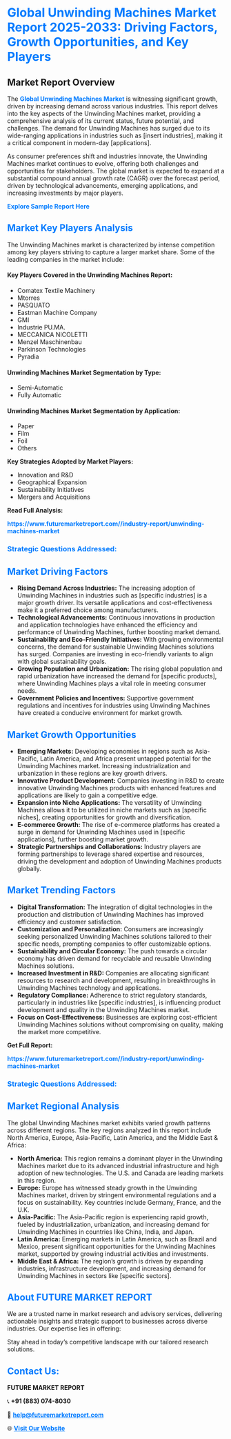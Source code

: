 <h1 style="color: #007BFF;">Global Unwinding Machines Market Report 2025-2033: Driving Factors, Growth Opportunities, and Key Players</h1>

<section id="overview">
<h2>Market Report Overview</h2>
<p>The <a href="https://www.futuremarketreport.com//industry-report/unwinding-machines-market" style="color: #007BFF; text-decoration: none;"><strong>Global Unwinding Machines Market</strong></a> is witnessing significant growth, driven by increasing demand across various industries. This report delves into the key aspects of the Unwinding Machines market, providing a comprehensive analysis of its current status, future potential, and challenges. The demand for Unwinding Machines has surged due to its wide-ranging applications in industries such as [insert industries], making it a critical component in modern-day [applications].</p>
<p>As consumer preferences shift and industries innovate, the Unwinding Machines market continues to evolve, offering both challenges and opportunities for stakeholders. The global market is expected to expand at a substantial compound annual growth rate (CAGR) over the forecast period, driven by technological advancements, emerging applications, and increasing investments by major players.</p>
</section>

<section id="overview">
<p><a href="https://www.futuremarketreport.com//request-sample/reportId=92080" style="color: #007BFF; text-decoration: none;"><strong>Explore Sample Report Here</strong></a></p>
</section>

<section id="key-players">
<h2 style="color: #007BFF;">Market Key Players Analysis</h2>
<p>The Unwinding Machines market is characterized by intense competition among key players striving to capture a larger market share. Some of the leading companies in the market include:</p>
<h4>Key Players Covered in the Unwinding Machines Report:</h4>
<ul><li>Comatex Textile Machinery</li><li>Mtorres</li><li>PASQUATO</li><li>Eastman Machine Company</li><li>GMI</li><li>Industrie PU.MA.</li><li>MECCANICA NICOLETTI</li><li>Menzel Maschinenbau</li><li>Parkinson Technologies</li><li>Pyradia</li></ul>
<h4>Unwinding Machines Market Segmentation by Type:</h4>
<ul><li>Semi-Automatic</li><li>Fully Automatic</li></ul>

<h4>Unwinding Machines Market Segmentation by Application:</h4>
<ul><li>Paper</li><li>Film</li><li>Foil</li><li>Others</li></ul>
<p><strong>Key Strategies Adopted by Market Players:</strong></p>
<ul>
<li>Innovation and R&D</li>
<li>Geographical Expansion</li>
<li>Sustainability Initiatives</li>
<li>Mergers and Acquisitions</li>
</ul>
</section>

<section>
<p><strong>Read Full Analysis: </strong></p><a href="https://www.futuremarketreport.com//industry-report/unwinding-machines-market" style="color: #007BFF; text-decoration: none;"><strong>https://www.futuremarketreport.com//industry-report/unwinding-machines-market</strong></a>
<h3 style="color: #007BFF;">Strategic Questions Addressed:</h3>
</section>

<section id="driving-factors">
<h2 style="color: #007BFF;">Market Driving Factors</h2>
<ul>
<li><strong>Rising Demand Across Industries:</strong> The increasing adoption of Unwinding Machines in industries such as [specific industries] is a major growth driver. Its versatile applications and cost-effectiveness make it a preferred choice among manufacturers.</li>
<li><strong>Technological Advancements:</strong> Continuous innovations in production and application technologies have enhanced the efficiency and performance of Unwinding Machines, further boosting market demand.</li>
<li><strong>Sustainability and Eco-Friendly Initiatives:</strong> With growing environmental concerns, the demand for sustainable Unwinding Machines solutions has surged. Companies are investing in eco-friendly variants to align with global sustainability goals.</li>
<li><strong>Growing Population and Urbanization:</strong> The rising global population and rapid urbanization have increased the demand for [specific products], where Unwinding Machines plays a vital role in meeting consumer needs.</li>
<li><strong>Government Policies and Incentives:</strong> Supportive government regulations and incentives for industries using Unwinding Machines have created a conducive environment for market growth.</li>
</ul>
</section>

<section id="growth-opportunities">
<h2 style="color: #007BFF;">Market Growth Opportunities</h2>
<ul>
<li><strong>Emerging Markets:</strong> Developing economies in regions such as Asia-Pacific, Latin America, and Africa present untapped potential for the Unwinding Machines market. Increasing industrialization and urbanization in these regions are key growth drivers.</li>
<li><strong>Innovative Product Development:</strong> Companies investing in R&D to create innovative Unwinding Machines products with enhanced features and applications are likely to gain a competitive edge.</li>
<li><strong>Expansion into Niche Applications:</strong> The versatility of Unwinding Machines allows it to be utilized in niche markets such as [specific niches], creating opportunities for growth and diversification.</li>
<li><strong>E-commerce Growth:</strong> The rise of e-commerce platforms has created a surge in demand for Unwinding Machines used in [specific applications], further boosting market growth.</li>
<li><strong>Strategic Partnerships and Collaborations:</strong> Industry players are forming partnerships to leverage shared expertise and resources, driving the development and adoption of Unwinding Machines products globally.</li>
</ul>
</section>

<section id="trending-factors">
<h2 style="color: #007BFF;">Market Trending Factors</h2>
<ul>
<li><strong>Digital Transformation:</strong> The integration of digital technologies in the production and distribution of Unwinding Machines has improved efficiency and customer satisfaction.</li>
<li><strong>Customization and Personalization:</strong> Consumers are increasingly seeking personalized Unwinding Machines solutions tailored to their specific needs, prompting companies to offer customizable options.</li>
<li><strong>Sustainability and Circular Economy:</strong> The push towards a circular economy has driven demand for recyclable and reusable Unwinding Machines solutions.</li>
<li><strong>Increased Investment in R&D:</strong> Companies are allocating significant resources to research and development, resulting in breakthroughs in Unwinding Machines technology and applications.</li>
<li><strong>Regulatory Compliance:</strong> Adherence to strict regulatory standards, particularly in industries like [specific industries], is influencing product development and quality in the Unwinding Machines market.</li>
<li><strong>Focus on Cost-Effectiveness:</strong> Businesses are exploring cost-efficient Unwinding Machines solutions without compromising on quality, making the market more competitive.</li>
</ul>
</section>

<section>
<p><strong>Get Full Report: </strong></p><a href="https://www.futuremarketreport.com//industry-report/unwinding-machines-market" style="color: #007BFF; text-decoration: none;"><strong>https://www.futuremarketreport.com//industry-report/unwinding-machines-market</strong></a>
<h3 style="color: #007BFF;">Strategic Questions Addressed:</h3>
</section>


<section id="regional-analysis">
<h2 style="color: #007BFF;">Market Regional Analysis</h2>
<p>The global Unwinding Machines market exhibits varied growth patterns across different regions. The key regions analyzed in this report include North America, Europe, Asia-Pacific, Latin America, and the Middle East & Africa:</p>
<ul>
<li><strong>North America:</strong> This region remains a dominant player in the Unwinding Machines market due to its advanced industrial infrastructure and high adoption of new technologies. The U.S. and Canada are leading markets in this region.</li>
<li><strong>Europe:</strong> Europe has witnessed steady growth in the Unwinding Machines market, driven by stringent environmental regulations and a focus on sustainability. Key countries include Germany, France, and the U.K.</li>
<li><strong>Asia-Pacific:</strong> The Asia-Pacific region is experiencing rapid growth, fueled by industrialization, urbanization, and increasing demand for Unwinding Machines in countries like China, India, and Japan.</li>
<li><strong>Latin America:</strong> Emerging markets in Latin America, such as Brazil and Mexico, present significant opportunities for the Unwinding Machines market, supported by growing industrial activities and investments.</li>
<li><strong>Middle East & Africa:</strong> The region’s growth is driven by expanding industries, infrastructure development, and increasing demand for Unwinding Machines in sectors like [specific sectors].</li>
</ul>
</section>

<footer>
<h2 style="color: #007BFF;">About FUTURE MARKET REPORT</h2>
<p>We are a trusted name in market research and advisory services, delivering actionable insights and strategic support to businesses across diverse industries. Our expertise lies in offering:</p>

<p>Stay ahead in today’s competitive landscape with our tailored research solutions.</p>

<h2 style="color: #007BFF;">Contact Us:</h2>
<p><strong>FUTURE MARKET REPORT</strong></p>
<p>📞 <strong>+91 (883) 074-8030</strong></p>
<p>📧 <strong><a href="mailto:help@futuremarketreport.com" style="color: #007BFF;">help@futuremarketreport.com</a></strong></p>
<p>🌐 <strong><a href="https://www.futuremarketreport.com/" style="color: #007BFF;">Visit Our Website</a></strong></p>
</footer>